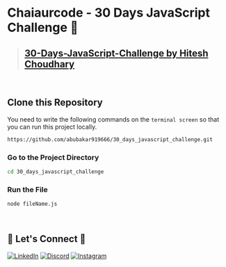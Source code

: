 # **Chaiaurcode - 30 Days JavaScript Challenge** 🎯

> ## [30-Days-JavaScript-Challenge by Hitesh Choudhary](https://courses.chaicode.com/learn/home) 
<br/>

## **Clone this Repository** 
You need to write the following commands on the `terminal screen` so that you can run this project locally.

```bash
https://github.com/abubakar919666/30_days_javascript_challenge.git
```

### Go to the Project Directory
```sh
cd 30_days_javascript_challenge
```

### Run the File
```sh
node fileName.js
```
<br />

## 🔗 **Let's Connect** 🤝
[![LinkedIn](https://img.shields.io/badge/LinkedIn-%230077B5.svg?logo=linkedin&logoColor=white)](https://www.linkedin.com/in/m-abubakar-9a4366249/)
[![Discord](https://img.shields.io/badge/Discord-%237289DA.svg?logo=discord&logoColor=white)]() 
[![Instagram](https://img.shields.io/badge/Instagram-%23E4405F.svg?logo=Instagram&logoColor=white)]() 